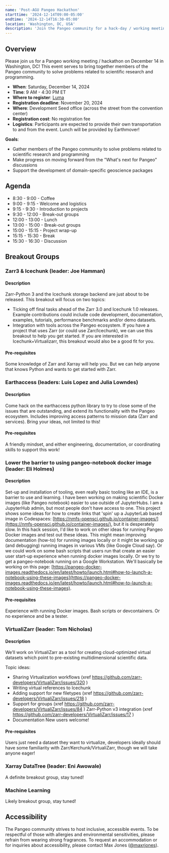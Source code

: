 ```yaml
---
name: 'Post-AGU Pangeo Hackathon'
starttime: '2024-12-14T09:00-05:00'
endtime: '2024-12-14T16:30-05:00'
location: 'Washington, DC, USA'
description: 'Join the Pangeo community for a hack-day / working meeting after AGU 2024'
---
```


## Overview

Please join us for a Pangeo working meeting / hackathon on December 14 in Washington, DC! This event serves to bring together members of the Pangeo community to solve problems related to scientific research and programming.

- **When**: Saturday, December 14, 2024
- **Time**: 9 AM - 4:30 PM ET
- **Where to register**: [Luma](https://lu.ma/8mj6f3qn)
- **Registration deadline**: November 20, 2024
- **Where**: Development Seed office (across the street from the convention center)
- **Registration cost**: No registration fee
- **Logistics**: Participants are expected to provide their own transportation to and from the event. Lunch will be provided by Earthmover!

**Goals**:

- Gather members of the Pangeo community to solve problems related to scientific research and programming
- Make progress on moving forward from the "What's next for Pangeo" discussions
- Support the development of domain-specific geoscience packages

## Agenda

- 8:30 - 9:00 - Coffee
- 9:00 - 9:15 - Welcome and logistics
- 9:15 - 9:30 - Introduction to projects
- 9:30 - 12:00 - Break-out groups
- 12:00 - 13:00 - Lunch
- 13:00 - 15:00 - Break-out groups
- 15:00 - 15:15 - Project wrap-up
- 15:15 - 15:30 - Break
- 15:30 - 16:30 - Discussion

## Breakout Groups

### Zarr3 & Icechunk (leader: Joe Hamman)

#### Description

Zarr-Python 3 and the Icechunk storage backend are just about to be released. This breakout will focus on two topics:

- Ticking off final tasks ahead of the Zarr 3.0 and Icechunk 1.0 releases. Example contributions could include code development, documentation, examples, tutorials, performance benchmarks and/or demo datasets.
- Integration with tools across the Pangeo ecosystem. If you have a project that uses Zarr (or could use Zarr/Icechunk), we can use this breakout to help you get started. If you are interested in Icechunk+Virtualizarr, this breakout would also be a good fit for you.

#### Pre-requisites

Some knowledge of Zarr and Xarray will help you. But we can help anyone that knows Python and wants to get started with Zarr.

### Earthaccess (leaders: Luis Lopez and Julia Lowndes)

#### Description

Come hack on the earthaccess python library to try to close some of the issues that are outstanding, and extend its functionality with the Pangeo ecosystem. Includes improving access patterns to mission data (Zarr and services). Bring your ideas, not limited to this!

#### Pre-requisites

A friendly mindset, and either engineering, documentation, or coordinating skills to support this work!

### Lower the barrier to using pangeo-notebook docker image (leader: Eli Holmes)

#### Description

Set-up and installation of tooling, even really basic tooling like an IDE, is a barrier to use and learning. I have been working on making scientific Docker images (like Pangeo notebook) easier to use outside of JupyterHubs. I am a JupyterHub admin, but most people don't have access to one. This project shows some ideas for how to create links that 'spin' up a JupyterLab based image in Codespaces: [https://nmfs-opensci.github.io/container-images/](https://nmfs-opensci.github.io/container-images/), but it is desperately slow. In this hack session, I'd like to work on other ideas for running Pangeo Docker images and test out these ideas. This might mean improving documentation (how-to) for running images locally or it might be working up (and debugging) running images in various VMs (like Google Cloud say). Or we could work on some bash scripts that users run that create an easier user start-up experience when running docker images locally. Or we try to get a pangeo-notebook running on a Google Workstation. We'll basically be working on this page: [https://pangeo-docker-images.readthedocs.io/en/latest/howto/launch.html#how-to-launch-a-notebook-using-these-images](https://pangeo-docker-images.readthedocs.io/en/latest/howto/launch.html#how-to-launch-a-notebook-using-these-images).

#### Pre-requisites

Experience with running Docker images. Bash scripts or devcontainers. Or no experience and be a tester.

### VirtualiZarr (leader: Tom Nicholas)

#### Description

We’ll work on VirtualiZarr as a tool for creating cloud-optimized virtual datasets which point to pre-existing multidimensional scientific data.

Topic ideas:

- Sharing Virtualization workflows (xref https://github.com/zarr-developers/VirtualiZarr/issues/320 )
- Writing virtual references to Icechunk
- Adding support for new filetypes (xref https://github.com/zarr-developers/VirtualiZarr/issues/218 )
- Support for groups (xref https://github.com/zarr-developers/VirtualiZarr/issues/84 )
  Zarr-Python v3 integration (xref https://github.com/zarr-developers/VirtualiZarr/issues/17 )
- Documentation
  New users welcome!

#### Pre-requisites

Users just need a dataset they want to virtualize, developers ideally should have some familiarity with Zarr/Kerchunk/VirtualiZarr, though we will take anyone eager!

### Xarray DataTree (leader: Eni Awowale)

A definite breakout group, stay tuned!

### Machine Learning

Likely breakout group, stay tuned!

## Accessibility

The Pangeo community strives to host inclusive, accessible events. To be respectful of those with allergies and environmental sensitivities, please refrain from wearing strong fragrances. To request an accommodation or for inquiries about accessibility, please contact Max Jones ([@maxrjones](https://discourse.pangeo.io/u/maxrjones)).

